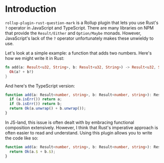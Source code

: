 # Introduction

`rollup-plugin-rust-question-mark` is a Rollup plugin that lets you use Rust's `?` operator in JavaScript and TypeScript. There are many libraries on NPM that provide the `Result/Either` and `Option/Maybe` monads. However, JavaScript's lack of the `?` operator unfortunately makes these unwieldy to use.

Let's look at a simple example: a function that adds two numbers. Here's how we might write it in Rust:

```rust
fn add(a: Result<u32, String>, b: Result<u32, String>) -> Result<u32, String> {
  Ok(a? + b?)
}
```

And here's the TypeScript version:

```ts
function add(a: Result<number, string>, b: Result<number, string>): Result<number, string> {
  if (a.isErr()) return a;
  if (b.isErr()) return b;
  return Ok(a.unwrap() + b.unwrap());
}
```

In JS-land, this issue is often dealt with by embracing functional composition extensively. However, I think that Rust's imperative approach is often easier to read and understand. Using this plugin allows you to write the code like so:

```ts
function add(a: Result<number, string>, b: Result<number, string>): Result<number, string> {
  return Ok(a.$ + b.$);
}
```